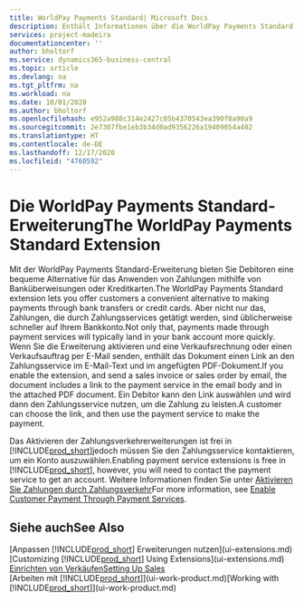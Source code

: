 ```yaml
---
title: WorldPay Payments Standard| Microsoft Docs
description: Enthält Informationen über die WorldPay Payments Standard-Erweiterung
services: project-madeira
documentationcenter: ''
author: bholtorf
ms.service: dynamics365-business-central
ms.topic: article
ms.devlang: na
ms.tgt_pltfrm: na
ms.workload: na
ms.date: 10/01/2020
ms.author: bholtorf
ms.openlocfilehash: e952a988c314e2427c05b4370543ea390f8a90a9
ms.sourcegitcommit: 2e7307fbe1eb3b34d0ad9356226a19409054a402
ms.translationtype: HT
ms.contentlocale: de-DE
ms.lasthandoff: 12/17/2020
ms.locfileid: "4760592"
---
```

# <a name="the-worldpay-payments-standard-extension"></a><span data-ttu-id="92181-103">Die WorldPay Payments Standard-Erweiterung</span><span class="sxs-lookup"><span data-stu-id="92181-103">The WorldPay Payments Standard Extension</span></span>
<span data-ttu-id="92181-104">Mit der WorldPay Payments Standard-Erweiterung bieten Sie Debitoren eine bequeme Alternative für das Anwenden von Zahlungen mithilfe von Banküberweisungen oder Kreditkarten.</span><span class="sxs-lookup"><span data-stu-id="92181-104">The WorldPay Payments Standard extension lets you offer customers a convenient alternative to making payments through bank transfers or credit cards.</span></span> <span data-ttu-id="92181-105">Aber nicht nur das, Zahlungen, die durch Zahlungsservices getätigt werden, sind üblicherweise schneller auf Ihrem Bankkonto.</span><span class="sxs-lookup"><span data-stu-id="92181-105">Not only that, payments made through payment services will typically land in your bank account more quickly.</span></span>
<span data-ttu-id="92181-106">Wenn Sie die Erweiterung aktivieren und eine Verkaufsrechnung oder einen Verkaufsauftrag per E-Mail senden, enthält das Dokument einen Link an den Zahlungsservice im E-Mail-Text und im angefügten PDF-Dokument.</span><span class="sxs-lookup"><span data-stu-id="92181-106">If you enable the extension, and send a sales invoice or sales order by email, the document includes a link to the payment service in the email body and in the attached PDF document.</span></span> <span data-ttu-id="92181-107">Ein Debitor kann den Link auswählen und wird dann den Zahlungsservice nutzen, um die Zahlung zu leisten.</span><span class="sxs-lookup"><span data-stu-id="92181-107">A customer can choose the link, and then use the payment service to make the payment.</span></span>

<span data-ttu-id="92181-108">Das Aktivieren der Zahlungsverkehrerweiterungen ist frei in [!INCLUDE[prod_short](includes/prod_short.md)]jedoch müssen Sie den Zahlungsservice kontaktieren, um ein Konto auszuwählen.</span><span class="sxs-lookup"><span data-stu-id="92181-108">Enabling payment service extensions is free in [!INCLUDE[prod_short](includes/prod_short.md)], however, you will need to contact the payment service to get an account.</span></span> <span data-ttu-id="92181-109">Weitere Informationen finden Sie unter [Aktivieren Sie Zahlungen durch Zahlungsverkehr](sales-how-enable-payment-service-extensions.md)</span><span class="sxs-lookup"><span data-stu-id="92181-109">For more information, see [Enable Customer Payment Through Payment Services](sales-how-enable-payment-service-extensions.md).</span></span>

## <a name="see-also"></a><span data-ttu-id="92181-110">Siehe auch</span><span class="sxs-lookup"><span data-stu-id="92181-110">See Also</span></span>
<span data-ttu-id="92181-111">[Anpassen [!INCLUDE[prod_short](includes/prod_short.md)] Erweiterungen nutzen](ui-extensions.md)</span><span class="sxs-lookup"><span data-stu-id="92181-111">[Customizing [!INCLUDE[prod_short](includes/prod_short.md)] Using Extensions](ui-extensions.md)</span></span>  
[<span data-ttu-id="92181-112">Einrichten von Verkäufen</span><span class="sxs-lookup"><span data-stu-id="92181-112">Setting Up Sales</span></span>](sales-setup-sales.md)  
<span data-ttu-id="92181-113">[Arbeiten mit [!INCLUDE[prod_short](includes/prod_short.md)]](ui-work-product.md)</span><span class="sxs-lookup"><span data-stu-id="92181-113">[Working with [!INCLUDE[prod_short](includes/prod_short.md)]](ui-work-product.md)</span></span>
